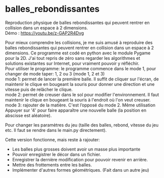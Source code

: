 # balles_rebondissantes
Reproduction physique de balles rebondissantes qui peuvent rentrer en collision dans un espace à 2 dimensions.  
Démo : https://youtu.be/z-GAP2R4Dvg


Pour mieux comprendre les collisions, je me suis amusé à reproduire des balles rebondissantes qui peuvent rentrer en collision dans un espace à 2 dimensions. Ce programme est codé en python avec le module Pygame pour la 2D. J'ai tout repris de zéro sans regarder les algorithmes et solutions existantes sur Internet, pour vraiment pouvoir y réfléchir.  
Pour utiliser le programme: le programme commence dans le mode 1, pour changer de mode taper: 1, 2 ou 3 (mode 1, 2 et 3)  
mode 1: permet de lancer la première balle. Il suffit de cliquer sur l'écran, de maintenir le clique en bougeant la souris pour donner une direction et une vitesse puis de relâcher le clique.  
mode 2: permet de creuser dans le sol pour modifier l'environnement. Il faut maintenir le clique en bougeant la souris à l'endroit où l'on veut creuser.  
mode 3: rajouter de la matière. C'est l’opposé du mode 2. Même utilisation Appuyer sur '4' pour faire apparaître une nouvelle balle (la position en abscisse est aléatoire).

Pour changer les paramètres du jeu (taille des balles, rebond, vitesse du jeu etc. Il faut se rendre dans le main.py directement).

Cette version fonctionne, mais reste à rajouter:  
- Les balles plus grosses doivent avoir un masse plus importante  
- Pouvoir enregistrer le décor dans un fichier.  
- Enregistrer la dernière modification pour pouvoir revenir en arrière.  
- Mettre des frottements entre les balles.  
- Implémenter d'autres formes géométriques. (Fait dans un autre jeu)
